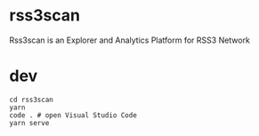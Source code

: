# rss3scan
Rss3scan is an Explorer and Analytics Platform for RSS3 Network

# dev

    cd rss3scan
    yarn
    code . # open Visual Studio Code
    yarn serve
